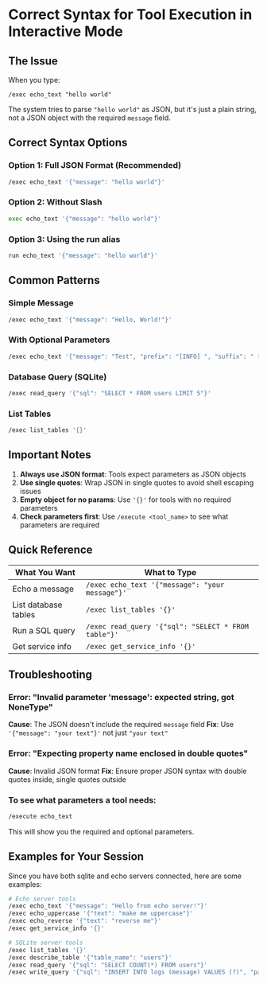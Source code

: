 # Correct Syntax for Tool Execution in Interactive Mode

## The Issue
When you type:
```
/exec echo_text "hello world"
```

The system tries to parse `"hello world"` as JSON, but it's just a plain string, not a JSON object with the required `message` field.

## Correct Syntax Options

### Option 1: Full JSON Format (Recommended)
```bash
/exec echo_text '{"message": "hello world"}'
```

### Option 2: Without Slash
```bash
exec echo_text '{"message": "hello world"}'
```

### Option 3: Using the run alias
```bash
run echo_text '{"message": "hello world"}'
```

## Common Patterns

### Simple Message
```bash
/exec echo_text '{"message": "Hello, World!"}'
```

### With Optional Parameters
```bash
/exec echo_text '{"message": "Test", "prefix": "[INFO] ", "suffix": " [END]"}'
```

### Database Query (SQLite)
```bash
/exec read_query '{"sql": "SELECT * FROM users LIMIT 5"}'
```

### List Tables
```bash
/exec list_tables '{}'
```

## Important Notes

1. **Always use JSON format**: Tools expect parameters as JSON objects
2. **Use single quotes**: Wrap JSON in single quotes to avoid shell escaping issues
3. **Empty object for no params**: Use `'{}'` for tools with no required parameters
4. **Check parameters first**: Use `/execute <tool_name>` to see what parameters are required

## Quick Reference

| What You Want | What to Type |
|--------------|--------------|
| Echo a message | `/exec echo_text '{"message": "your message"}'` |
| List database tables | `/exec list_tables '{}'` |
| Run a SQL query | `/exec read_query '{"sql": "SELECT * FROM table"}'` |
| Get service info | `/exec get_service_info '{}'` |

## Troubleshooting

### Error: "Invalid parameter 'message': expected string, got NoneType"
**Cause**: The JSON doesn't include the required `message` field
**Fix**: Use `'{"message": "your text"}'` not just `"your text"`

### Error: "Expecting property name enclosed in double quotes"
**Cause**: Invalid JSON format
**Fix**: Ensure proper JSON syntax with double quotes inside, single quotes outside

### To see what parameters a tool needs:
```bash
/execute echo_text
```
This will show you the required and optional parameters.

## Examples for Your Session

Since you have both sqlite and echo servers connected, here are some examples:

```bash
# Echo server tools
/exec echo_text '{"message": "Hello from echo server!"}'
/exec echo_uppercase '{"text": "make me uppercase"}'
/exec echo_reverse '{"text": "reverse me"}'
/exec get_service_info '{}'

# SQLite server tools
/exec list_tables '{}'
/exec describe_table '{"table_name": "users"}'
/exec read_query '{"sql": "SELECT COUNT(*) FROM users"}'
/exec write_query '{"sql": "INSERT INTO logs (message) VALUES (?)", "params": ["Test log"]}'
```